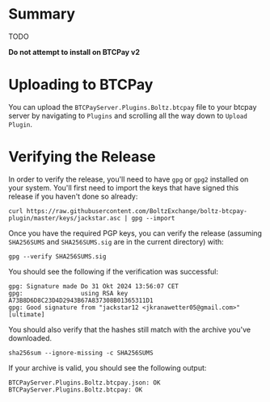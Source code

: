 # Summary

TODO

**Do not attempt to install on BTCPay v2**

# Uploading to BTCPay

You can upload the `BTCPayServer.Plugins.Boltz.btcpay` file to your btcpay server by navigating to `Plugins` and scrolling all the way down to `Upload Plugin`.

# Verifying the Release

In order to verify the release, you'll need to have `gpg` or `gpg2` installed on your system. You'll first need to import the keys that have signed this release if you haven't done so already:

```
curl https://raw.githubusercontent.com/BoltzExchange/boltz-btcpay-plugin/master/keys/jackstar.asc | gpg --import
```

Once you have the required PGP keys, you can verify the release (assuming `SHA256SUMS` and `SHA256SUMS.sig` are in the current directory) with:

```
gpg --verify SHA256SUMS.sig
```

You should see the following if the verification was successful:

```
gpg: Signature made Do 31 Okt 2024 13:56:07 CET
gpg:                using RSA key A73B8D6D8C23D4D2943B67A837308B01365311D1
gpg: Good signature from "jackstar12 <jkranawetter05@gmail.com>" [ultimate]
```

You should also verify that the hashes still match with the archive you've downloaded.

```
sha256sum --ignore-missing -c SHA256SUMS
```

If your archive is valid, you should see the following output:

```
BTCPayServer.Plugins.Boltz.btcpay.json: OK
BTCPayServer.Plugins.Boltz.btcpay: OK
```

